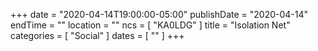 +++
date = "2020-04-14T19:00:00-05:00"
publishDate = "2020-04-14"
endTime = ""
location = ""
ncs = [ "KA0LDG" ]
title = "Isolation Net"
categories = [ "Social" ]
dates = [ "" ]
+++
